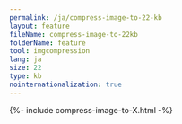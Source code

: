 ```yaml
---
permalink: /ja/compress-image-to-22-kb
layout: feature
fileName: compress-image-to-22kb
folderName: feature
tool: imgcompression
lang: ja
size: 22
type: kb
nointernationalization: true
---
```

{%- include compress-image-to-X.html -%}       
